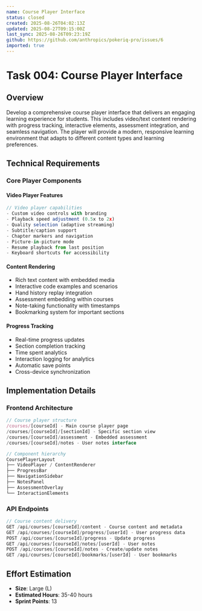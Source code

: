 ```yaml
---
name: Course Player Interface
status: closed
created: 2025-08-26T04:02:13Z
updated: 2025-08-27T09:15:00Z
last_sync: 2025-08-26T09:23:19Z
github: https://github.com/anthropics/pokeriq-pro/issues/6
imported: true
---
```


# Task 004: Course Player Interface

## Overview

Develop a comprehensive course player interface that delivers an engaging learning experience for students. This includes video/text content rendering with progress tracking, interactive elements, assessment integration, and seamless navigation. The player will provide a modern, responsive learning environment that adapts to different content types and learning preferences.

## Technical Requirements

### Core Player Components

#### Video Player Features
```typescript
// Video player capabilities
- Custom video controls with branding
- Playback speed adjustment (0.5x to 2x)  
- Quality selection (adaptive streaming)
- Subtitle/caption support
- Chapter markers and navigation
- Picture-in-picture mode
- Resume playback from last position
- Keyboard shortcuts for accessibility
```

#### Content Rendering
- Rich text content with embedded media
- Interactive code examples and scenarios
- Hand history replay integration
- Assessment embedding within courses
- Note-taking functionality with timestamps
- Bookmarking system for important sections

#### Progress Tracking
- Real-time progress updates
- Section completion tracking
- Time spent analytics
- Interaction logging for analytics
- Automatic save points
- Cross-device synchronization

## Implementation Details

### Frontend Architecture
```typescript
// Course player structure
/courses/[courseId] - Main course player page
/courses/[courseId]/[sectionId] - Specific section view
/courses/[courseId]/assessment - Embedded assessment
/courses/[courseId]/notes - User notes interface

// Component hierarchy
CoursePlayerLayout
├── VideoPlayer / ContentRenderer
├── ProgressBar
├── NavigationSidebar
├── NotesPanel
├── AssessmentOverlay
└── InteractionElements
```

### API Endpoints
```typescript
// Course content delivery
GET /api/courses/[courseId]/content - Course content and metadata
GET /api/courses/[courseId]/progress/[userId] - User progress data
POST /api/courses/[courseId]/progress - Update progress
GET /api/courses/[courseId]/notes/[userId] - User notes
POST /api/courses/[courseId]/notes - Create/update notes
GET /api/courses/[courseId]/bookmarks/[userId] - User bookmarks
```

## Effort Estimation
- **Size**: Large (L)
- **Estimated Hours**: 35-40 hours  
- **Sprint Points**: 13